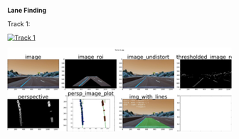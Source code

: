 **Lane Finding**

Track 1:

[![Track 1](http://img.youtube.com/vi/I8jvc2j2fCQ/0.jpg)](https://youtu.be/I8jvc2j2fCQ "Track 1 Results")

![Track 1 Processing Pipeline](./data/output_images/detection-pipeline/frame-1.jpg)

